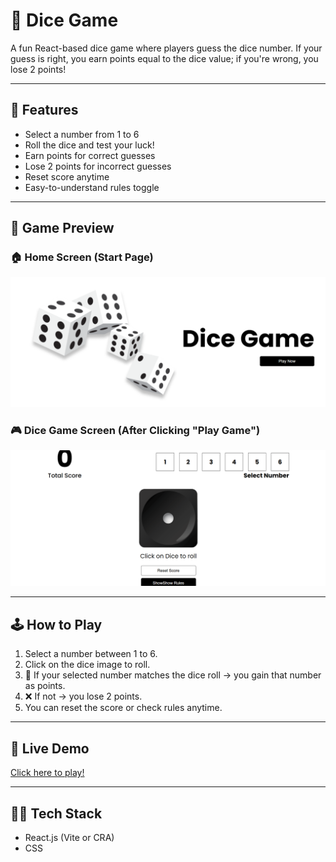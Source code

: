 # 🎲 Dice Game

A fun React-based dice game where players guess the dice number. If your guess is right, you earn points equal to the dice value; if you're wrong, you lose 2 points!

---

## 🚀 Features

- Select a number from 1 to 6
- Roll the dice and test your luck!
- Earn points for correct guesses
- Lose 2 points for incorrect guesses
- Reset score anytime
- Easy-to-understand rules toggle

---

## 📸 Game Preview

### 🏠 Home Screen (Start Page)
![Home Screen](./screenshots/home.png)

### 🎮 Dice Game Screen (After Clicking "Play Game")
![Game Screen](./screenshots/game.png)

---

## 🕹️ How to Play

1. Select a number between 1 to 6.
2. Click on the dice image to roll.
3. 🎯 If your selected number matches the dice roll → you gain that number as points.
4. ❌ If not → you lose 2 points.
5. You can reset the score or check rules anytime.

---

## 🔗 Live Demo

[Click here to play!](react-dice-game-lime.vercel.app)

---
## 🧑‍💻 Tech Stack

- React.js (Vite or CRA)
- CSS



